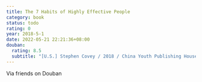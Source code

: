 ```yaml
---
title: The 7 Habits of Highly Effective People
category: book
status: todo
rating: 0
year: 2018-5-1
date: 2022-05-21 22:21:36+08:00
douban:
  rating: 8.5
  subtitle: "[U.S.] Stephen Covey / 2018 / China Youth Publishing House"
---
```


Via friends on Douban
